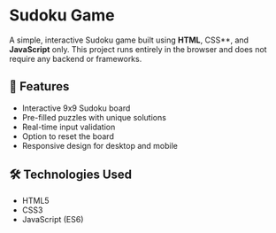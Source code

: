 # Sudoku Game

A simple, interactive Sudoku game built using **HTML**, CSS**, and **JavaScript** only. This project runs entirely in the browser and does not require any backend or frameworks.

## 🎯 Features

- Interactive 9x9 Sudoku board
- Pre-filled puzzles with unique solutions
- Real-time input validation
- Option to reset the board
- Responsive design for desktop and mobile

## 🛠️ Technologies Used

- HTML5
- CSS3
- JavaScript (ES6)

